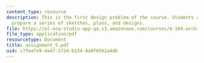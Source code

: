 ```yaml
---
content_type: resource
description: This is the first design problem of the course. Students are asked to
  prepare a series of sketches, plans, and designs.
file: https://ol-ocw-studio-app-qa.s3.amazonaws.com/courses/4-104-architecture-studio-intentions-spring-2005/c7feafe9da471724b1548a0f0561a4d6_assignment_5.pdf
file_type: application/pdf
resourcetype: Document
title: assignment_5.pdf
uid: c7feafe9-da47-1724-b154-8a0f0561a4d6
---
```

